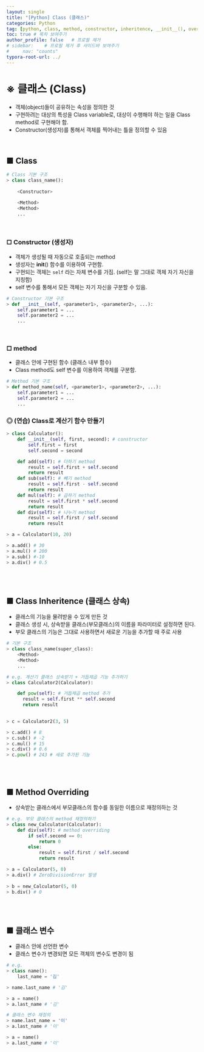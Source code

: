 ```yaml
---
layout: single
title: "[Python] Class (클래스)"
categories: Python
tag: [python, class, method, constructor, inheritence, __init__(), overriding]
toc: true # 목차 보여주기
author_profile: false   # 프로필 제거
# sidebar:    # 프로필 제거 후 사이드바 보여주기
#     nav: "counts"
typora-root-url: ../
---
```


# ※ 클래스 (Class)
- 객체(object)들이 공유하는 속성을 정의한 것
- 구현하려는 대상의 특성을 Class variable로, 대상이 수행해야 하는 일을 Class method로 구현해야 함.
- Constructor(생성자)를 통해서 객체를 찍어내는 틀을 정의할 수 있음

<br>

## ■ Class

```py
# Class 기본 구조
> class class_name():
    
    <Constructor>

    <Method>
    <Method>
    ...
```

<br>

### □ Constructor (생성자)
- 객체가 생성될 때 자동으로 호출되는 method
- 생성자는 __init__() 함수를 이용하여 구현함.
- 구현되는 객체는 `self` 라는 자체 변수를 가짐. (self는 말 그대로 객체 자기 자신을 지칭함)
- self 변수를 통해서 모든 객체는 자기 자신을 구분할 수 있음.

```py
# Constructor 기본 구조
> def __init__(self, <parameter1>, <parameter2>, ...):
    self.parameter1 = ...
    self.parameter2 = ...
    ...
```

<br>

### □ method
- 클래스 안에 구현된 함수 (클래스 내부 함수)
- Class method도 self 변수를 이용하여 객체를 구분함.

```py
# Method 기본 구조
> def method_name(self, <parameter1>, <parameter2>, ...):
    self.parameter1 = ...
    self.parameter2 = ...
    ...
```

### ◎ (연습) Class로 계산기 함수 만들기

```py
> class Calculator():
    def __init__(self, first, second): # constructor
        self.first = first
        self.second = second

    def add(self): # 더하기 method
        result = self.first + self.second
        return result
    def sub(self): # 빼기 method
        result = self.first - self.second
        return result
    def mul(self): # 곱하기 method
        result = self.first * self.second
        return result
    def div(self): # 나누기 method
        result = self.first / self.second
        return result

> a = Calculator(10, 20)

> a.add() # 30
> a.mul() # 200
> a.sub() #-10
> a.div() # 0.5
```

<br>
<br>

## ■ Class Inheritence (클래스 상속)
- 클래스의 기능을 물려받을 수 있게 만든 것
- 클래스 생성 시, 상속받을 클래스(부모클래스)의 이름을 파라미터로 설정하면 된다.
- 부모 클래스의 기능은 그대로 사용하면서 새로운 기능을 추가할 때 주로 사용

```py
# 기본 구조
> class class_name(super_class):
    <Method>
    <Method>
    ...
```

```py
# e.g. 계산기 클래스 상속받기 + 거듭제곱 기능 추가하기
> class Calculator2(Calculator):

    def pow(self): # 거듭제곱 method 추가
      result = self.first ** self.second
      return result
    

> c = Calculator2(3, 5)

> c.add() # 8
> c.sub() # -2
> c.mul() # 15
> c.div() # 0.6
> c.pow() # 243 # 새로 추가된 기능
```

<br>
<br>

## ■ Method Overriding
- 상속받는 클래스에서 부모클래스의 함수를 동일한 이름으로 재정의하는 것

```py
# e.g. 부모 클래스의 method 재정의하기
> class new_Calculator(Calculator):
    def div(self): # method overriding
        if self.second == 0:
            return 0
        else:
            result = self.first / self.second
            return result

> a = Calculator(5, 0)
> a.div() # ZeroDivisionError 발생
      
> b = new_Calculator(5, 0)
> b.div() # 0
```

<br>
<br>

## ■ 클래스 변수
- 클래스 안에 선언한 변수
- 클래스 변수가 변경되면 모든 객체의 변수도 변경이 됨

```py
# e.g.
> class name():
    last_name = '김'

> name.last_name # '김'

> a = name()
> a.last_name # '김'

# 클래스 변수 재정의
> name.last_name = '이'
> a.last_name # '이'

> a = name()
> a.last_name # '이'
```